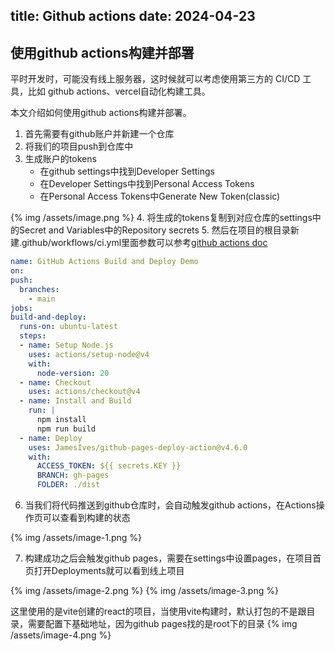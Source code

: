   title: Github actions
  date: 2024-04-23
---
## 使用github actions构建并部署

  平时开发时，可能没有线上服务器，这时候就可以考虑使用第三方的 CI/CD 工具，比如 github actions、vercel自动化构建工具。

  本文介绍如何使用github actions构建并部署。
  1.  首先需要有github账户并新建一个仓库
  2.  将我们的项目push到仓库中
  3.  生成账户的tokens
      + 在github settings中找到Developer Settings
      + 在Developer Settings中找到Personal Access Tokens
      + 在Personal Access Tokens中Generate New Token(classic)

  {% img /assets/image.png %}
  4.  将生成的tokens复制到对应仓库的settings中的Secret and Variables中的Repository secrets
  5.  然后在项目的根目录新建.github/workflows/ci.yml里面参数可以参考[github actions doc](https://docs.github.com/en/actions/learn-github-actions/understanding-github-actions)
  ```yaml
name: GitHub Actions Build and Deploy Demo
on:
  push:
    branches:
      - main
jobs:
  build-and-deploy:
    runs-on: ubuntu-latest
    steps:
    - name: Setup Node.js
      uses: actions/setup-node@v4
      with:
        node-version: 20
    - name: Checkout
      uses: actions/checkout@v4
    - name: Install and Build
      run: |
        npm install
        npm run build
    - name: Deploy
      uses: JamesIves/github-pages-deploy-action@v4.6.0
      with:
        ACCESS_TOKEN: ${{ secrets.KEY }}
        BRANCH: gh-pages
        FOLDER: ./dist
  ```
  6.  当我们将代码推送到github仓库时，会自动触发github actions，在Actions操作页可以查看到构建的状态
   
  {% img /assets/image-1.png %}

  7.  构建成功之后会触发github pages，需要在settings中设置pages，在项目首页打开Deployments就可以看到线上项目
   
  {% img /assets/image-2.png %}
  {% img /assets/image-3.png %}

  这里使用的是vite创建的react的项目，当使用vite构建时，默认打包的不是跟目录，需要配置下基础地址，因为github pages找的是root下的目录
  {% img /assets/image-4.png %}

  
